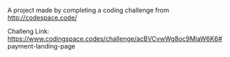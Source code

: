 A project made by completing a coding challenge from http://codespace.code/

Challeng Link: https://www.codingspace.codes/challenge/acBVCvwWg8oc9MlaW6K6# payment-landing-page
